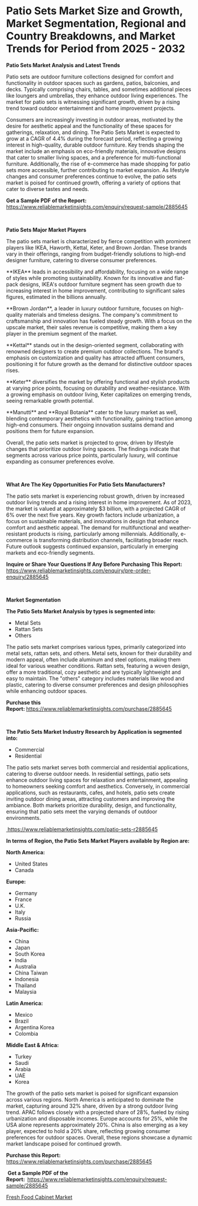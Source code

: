 <p><h1>Patio Sets Market Size and Growth, Market Segmentation, Regional and Country Breakdowns, and Market Trends for Period from 2025 -  2032</h1></p><p><strong>Patio Sets Market Analysis and Latest Trends</strong></p>
<p><p>Patio sets are outdoor furniture collections designed for comfort and functionality in outdoor spaces such as gardens, patios, balconies, and decks. Typically comprising chairs, tables, and sometimes additional pieces like loungers and umbrellas, they enhance outdoor living experiences. The market for patio sets is witnessing significant growth, driven by a rising trend toward outdoor entertainment and home improvement projects. </p><p>Consumers are increasingly investing in outdoor areas, motivated by the desire for aesthetic appeal and the functionality of these spaces for gatherings, relaxation, and dining. The Patio Sets Market is expected to grow at a CAGR of 4.4% during the forecast period, reflecting a growing interest in high-quality, durable outdoor furniture. Key trends shaping the market include an emphasis on eco-friendly materials, innovative designs that cater to smaller living spaces, and a preference for multi-functional furniture. Additionally, the rise of e-commerce has made shopping for patio sets more accessible, further contributing to market expansion. As lifestyle changes and consumer preferences continue to evolve, the patio sets market is poised for continued growth, offering a variety of options that cater to diverse tastes and needs.</p></p>
<p><strong>Get a Sample PDF of the Report:&nbsp;</strong> <a href="https://www.reliablemarketinsights.com/enquiry/request-sample/2885645?utm_campaign=2177&utm_medium=2&utm_source=Github&utm_content=ia&utm_term=13032025&utm_id=patio-sets">https://www.reliablemarketinsights.com/enquiry/request-sample/2885645</a></p>
<p>&nbsp;</p>
<p><strong>Patio Sets Major Market Players</strong></p>
<p><p>The patio sets market is characterized by fierce competition with prominent players like IKEA, Haworth, Kettal, Keter, and Brown Jordan. These brands vary in their offerings, ranging from budget-friendly solutions to high-end designer furniture, catering to diverse consumer preferences.</p><p>**IKEA** leads in accessibility and affordability, focusing on a wide range of styles while promoting sustainability. Known for its innovative and flat-pack designs, IKEA's outdoor furniture segment has seen growth due to increasing interest in home improvement, contributing to significant sales figures, estimated in the billions annually.</p><p>**Brown Jordan**, a leader in luxury outdoor furniture, focuses on high-quality materials and timeless designs. The company's commitment to craftsmanship and innovation has fueled steady growth. With a focus on the upscale market, their sales revenue is competitive, making them a key player in the premium segment of the market.</p><p>**Kettal** stands out in the design-oriented segment, collaborating with renowned designers to create premium outdoor collections. The brand's emphasis on customization and quality has attracted affluent consumers, positioning it for future growth as the demand for distinctive outdoor spaces rises.</p><p>**Keter** diversifies the market by offering functional and stylish products at varying price points, focusing on durability and weather-resistance. With a growing emphasis on outdoor living, Keter capitalizes on emerging trends, seeing remarkable growth potential.</p><p>**Manutti** and **Royal Botania** cater to the luxury market as well, blending contemporary aesthetics with functionality, gaining traction among high-end consumers. Their ongoing innovation sustains demand and positions them for future expansion.</p><p>Overall, the patio sets market is projected to grow, driven by lifestyle changes that prioritize outdoor living spaces. The findings indicate that segments across various price points, particularly luxury, will continue expanding as consumer preferences evolve.</p></p>
<p>&nbsp;</p>
<p><strong>What Are The Key Opportunities For Patio Sets Manufacturers?</strong></p>
<p><p>The patio sets market is experiencing robust growth, driven by increased outdoor living trends and a rising interest in home improvement. As of 2023, the market is valued at approximately $3 billion, with a projected CAGR of 6% over the next five years. Key growth factors include urbanization, a focus on sustainable materials, and innovations in design that enhance comfort and aesthetic appeal. The demand for multifunctional and weather-resistant products is rising, particularly among millennials. Additionally, e-commerce is transforming distribution channels, facilitating broader reach. Future outlook suggests continued expansion, particularly in emerging markets and eco-friendly segments.</p></p>
<p><strong>Inquire or Share Your Questions If Any Before Purchasing This Report:</strong> <a href="https://www.reliablemarketinsights.com/enquiry/pre-order-enquiry/2885645?utm_campaign=2177&utm_medium=2&utm_source=Github&utm_content=ia&utm_term=13032025&utm_id=patio-sets">https://www.reliablemarketinsights.com/enquiry/pre-order-enquiry/2885645</a></p>
<p>&nbsp;</p>
<p><strong>Market Segmentation</strong></p>
<p><strong>The Patio Sets Market Analysis by types is segmented into:</strong></p>
<p><ul><li>Metal Sets</li><li>Rattan Sets</li><li>Others</li></ul></p>
<p><p>The patio sets market comprises various types, primarily categorized into metal sets, rattan sets, and others. Metal sets, known for their durability and modern appeal, often include aluminum and steel options, making them ideal for various weather conditions. Rattan sets, featuring a woven design, offer a more traditional, cozy aesthetic and are typically lightweight and easy to maintain. The "others" category includes materials like wood and plastic, catering to diverse consumer preferences and design philosophies while enhancing outdoor spaces.</p></p>
<p><strong>Purchase this Report:&nbsp;</strong><a href="https://www.reliablemarketinsights.com/purchase/2885645?utm_campaign=2177&utm_medium=2&utm_source=Github&utm_content=ia&utm_term=13032025&utm_id=patio-sets">https://www.reliablemarketinsights.com/purchase/2885645</a></p>
<p>&nbsp;</p>
<p><strong>The Patio Sets Market Industry Research by Application is segmented into:</strong></p>
<p><ul><li>Commercial</li><li>Residential</li></ul></p>
<p><p>The patio sets market serves both commercial and residential applications, catering to diverse outdoor needs. In residential settings, patio sets enhance outdoor living spaces for relaxation and entertainment, appealing to homeowners seeking comfort and aesthetics. Conversely, in commercial applications, such as restaurants, cafes, and hotels, patio sets create inviting outdoor dining areas, attracting customers and improving the ambiance. Both markets prioritize durability, design, and functionality, ensuring that patio sets meet the varying demands of outdoor environments.</p></p>
<p><a href="https://www.reliablemarketinsights.com/patio-sets-r2885645?utm_campaign=2177&utm_medium=2&utm_source=Github&utm_content=ia&utm_term=13032025&utm_id=patio-sets">&nbsp;https://www.reliablemarketinsights.com/patio-sets-r2885645</a></p>
<p><strong>In terms of Region, the Patio Sets Market Players available by Region are:</strong></p>
<p>
    <p> <strong> North America: </strong>
        <ul>
            <li>United States</li>
            <li>Canada</li>
        </ul>
        </p> 
    <p> <strong> Europe: </strong>
        <ul>
            <li>Germany</li>
            <li>France</li>
            <li>U.K.</li>
            <li>Italy</li>
            <li>Russia</li>
        </ul>
        </p> 
    <p> <strong> Asia-Pacific: </strong>
        <ul>
            <li>China</li>
            <li>Japan</li>
            <li>South Korea</li>
            <li>India</li>
            <li>Australia</li>
            <li>China Taiwan</li>
            <li>Indonesia</li>
            <li>Thailand</li>
            <li>Malaysia</li>
        </ul>
        </p> 
    <p> <strong> Latin America: </strong>
        <ul>
            <li>Mexico</li>
            <li>Brazil</li>
            <li>Argentina Korea</li>
            <li>Colombia</li>
        </ul>
        </p> 
    <p> <strong> Middle East & Africa: </strong>
        <ul>
            <li>Turkey</li>
            <li>Saudi</li>
            <li>Arabia</li>
            <li>UAE</li>
            <li>Korea</li>
        </ul>
    </p>
    </p>
<p><p>The growth of the patio sets market is poised for significant expansion across various regions. North America is anticipated to dominate the market, capturing around 32% share, driven by a strong outdoor living trend. APAC follows closely with a projected share of 28%, fueled by rising urbanization and disposable incomes. Europe accounts for 25%, while the USA alone represents approximately 20%. China is also emerging as a key player, expected to hold a 20% share, reflecting growing consumer preferences for outdoor spaces. Overall, these regions showcase a dynamic market landscape poised for continued growth.</p></p>
<p><strong>Purchase this Report: </strong><a href="https://www.reliablemarketinsights.com/purchase/2885645?utm_campaign=2177&utm_medium=2&utm_source=Github&utm_content=ia&utm_term=13032025&utm_id=patio-sets">https://www.reliablemarketinsights.com/purchase/2885645</a></p>
<p>&nbsp;<strong>Get a Sample PDF of the Report:&nbsp;&nbsp;</strong><a href="https://www.reliablemarketinsights.com/enquiry/request-sample/2885645?utm_campaign=2177&utm_medium=2&utm_source=Github&utm_content=ia&utm_term=13032025&utm_id=patio-sets">https://www.reliablemarketinsights.com/enquiry/request-sample/2885645</a></p>
<p><strong></strong></p>
<p><p><a href="https://github.com/indrystar/Market-Research-Report-List-5/blob/main/fresh-food-cabinet-market.md?utm_campaign=2177&utm_medium=2&utm_source=Github&utm_content=ia&utm_term=13032025&utm_id=patio-sets">Fresh Food Cabinet Market</a></p></p>